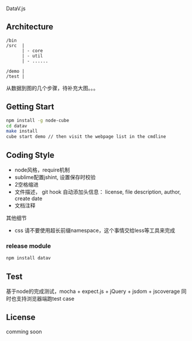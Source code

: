 DataV.js

## Architecture

```
/bin
/src  |
      | - core
      | - util
      | - ......

/demo |
/test |
```



从数据到图的几个步骤，待补充大图。。。

## Getting Start

```sh
npm install -g node-cube
cd datav
make install
cube start demo // then visit the webpage list in the cmdline
```



## Coding Style

* node风格，require机制
* sublime配置jshint, 设置保存时校验
* 2空格缩进
* 文件描述， git hook 自动添加头信息： license, file description, author, create date
* 文档注释

其他细节

* css 请不要使用超长前缀namespace，这个事情交给less等工具来完成

### release module

```sh
npm install datav
```

## Test

基于node的完成测试，mocha + expect.js + jQuery + jsdom + jscoverage
同时也支持浏览器端跑test case

## License

comming soon

